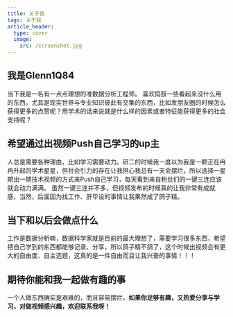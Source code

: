 ```yaml
---
title: 关于我
tags: 关于我
article_header:
  type: cover
  image:
    src: /screenshot.jpg
---
```



## 我是Glenn1Q84
当下我是一名有一点点理想的准数据分析工程师。
  喜欢捣鼓一些看起来没什么用的东西，尤其是现实世界与专业知识彼此有交集的东西，比如发朋友圈的时候怎么获得更多的点赞呢？用学术的话来说就是什么样的因素或者特征能获得更多的社会支持呢？

## 希望通过出视频Push自己学习的up主
  人总是需要各种理由，比如学习需要动力。研二的时候我一度以为我是一颗正在冉冉升起的学术星星，但社会引力的存在让我担心我总有一天会摆烂，所以选择一星期出一期技术视频的方式来Push自己学习，每天看到来自粉丝们的一键三连应该就会动力满满。
  虽然一键三连并不多，但视频发布的时候真的让我非常有成就感，当然，后面因为找工作、肝毕设的事情让我果然成了鸽子精。
## 当下和以后会做点什么
  工作是数据分析嘛，数据科学家就是目前的最大理想了，需要学习很多东西，希望把自己学到的东西都能够记录、分享，所以鸽子精不鸽了，这个时候出视频会有更大的自由度、自主选题，这真的是一件自由而且让我兴奋的事情！！！
## 期待你能和我一起做有趣的事
  一个人做东西确实是艰难的，而且容易摆烂，**如果你足够有趣，又热爱分享与学习，对做视频感兴趣，欢迎联系我呀！**

